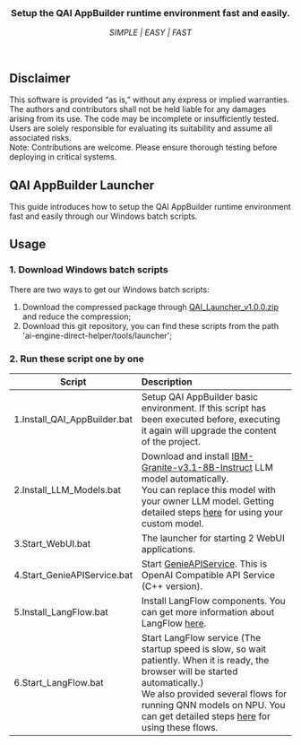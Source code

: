 <br>

<div align="center">
  <h3>Setup the QAI AppBuilder runtime environment fast and easily.</h3>
  <p><i> SIMPLE | EASY | FAST </i></p>
</div>
<br>

## Disclaimer
This software is provided “as is,” without any express or implied warranties. The authors and contributors shall not be held liable for any damages arising from its use. The code may be incomplete or insufficiently tested. Users are solely responsible for evaluating its suitability and assume all associated risks. <br>
Note: Contributions are welcome. Please ensure thorough testing before deploying in critical systems.

## QAI AppBuilder Launcher 
This guide introduces how to setup the QAI AppBuilder runtime environment fast and easily through our Windows batch scripts.

## Usage
### 1. Download Windows batch scripts

There are two ways to get our Windows batch scripts:
1. Download the compressed package through [QAI_Launcher_v1.0.0.zip](https://github.com/quic/ai-engine-direct-helper/releases/download/v2.34.0/QAI_Launcher_v1.0.0.zip)  and reduce the compression; <br>
2. Download this git repository, you can find these scripts from the path 'ai-engine-direct-helper/tools/launcher'; <br>

### 2. Run these script one by one

|  Script   | Description  |
|  ----  | :----    |
| 1.Install_QAI_AppBuilder.bat | Setup QAI AppBuilder basic environment. If this script has been executed before, executing it again will upgrade the content of the project. |
| 2.Install_LLM_Models.bat | Download and install [IBM-Granite-v3.1-8B-Instruct](https://aihub.qualcomm.com/compute/models/ibm_granite_v3_1_8b_instruct) LLM model automatically. <br>You can replace this model with your owner LLM model. Getting detailed steps [here](../../samples/genie/python/README.md#setup-custom-model) for using your custom model. |
| 3.Start_WebUI.bat | The launcher for starting 2 WebUI applications. |
| 4.Start_GenieAPIService.bat | Start [GenieAPIService](../../samples/genie/c++/). This is OpenAI Compatible API Service (C++ version).|
| 5.Install_LangFlow.bat | Install LangFlow components. You can get more information about LangFlow [here](../langflow/).|
| 6.Start_LangFlow.bat | Start LangFlow service (The startup speed is slow, so wait patiently. When it is ready, the browser will be started automatically.)<br> We also provided several flows for running QNN models on NPU. You can get detailed steps [here](https://github.com/quic/ai-engine-direct-helper/tree/main/tools/langflow#using-the-flows) for using these flows. |
